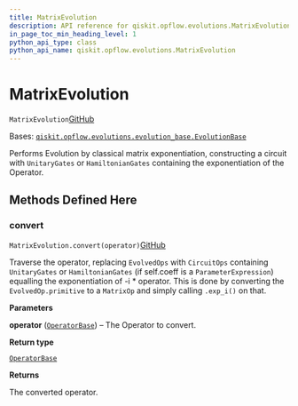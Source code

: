 ```yaml
---
title: MatrixEvolution
description: API reference for qiskit.opflow.evolutions.MatrixEvolution
in_page_toc_min_heading_level: 1
python_api_type: class
python_api_name: qiskit.opflow.evolutions.MatrixEvolution
---
```


# MatrixEvolution

<span id="qiskit.opflow.evolutions.MatrixEvolution" />

`MatrixEvolution`[GitHub](https://github.com/qiskit/qiskit/tree/stable/0.21/qiskit/opflow/evolutions/matrix_evolution.py "view source code")

Bases: [`qiskit.opflow.evolutions.evolution_base.EvolutionBase`](qiskit.opflow.evolutions.EvolutionBase "qiskit.opflow.evolutions.evolution_base.EvolutionBase")

Performs Evolution by classical matrix exponentiation, constructing a circuit with `UnitaryGates` or `HamiltonianGates` containing the exponentiation of the Operator.

## Methods Defined Here

### convert

<span id="qiskit.opflow.evolutions.MatrixEvolution.convert" />

`MatrixEvolution.convert(operator)`[GitHub](https://github.com/qiskit/qiskit/tree/stable/0.21/qiskit/opflow/evolutions/matrix_evolution.py "view source code")

Traverse the operator, replacing `EvolvedOps` with `CircuitOps` containing `UnitaryGates` or `HamiltonianGates` (if self.coeff is a `ParameterExpression`) equalling the exponentiation of -i \* operator. This is done by converting the `EvolvedOp.primitive` to a `MatrixOp` and simply calling `.exp_i()` on that.

**Parameters**

**operator** ([`OperatorBase`](qiskit.opflow.OperatorBase "qiskit.opflow.operator_base.OperatorBase")) – The Operator to convert.

**Return type**

[`OperatorBase`](qiskit.opflow.OperatorBase "qiskit.opflow.operator_base.OperatorBase")

**Returns**

The converted operator.

